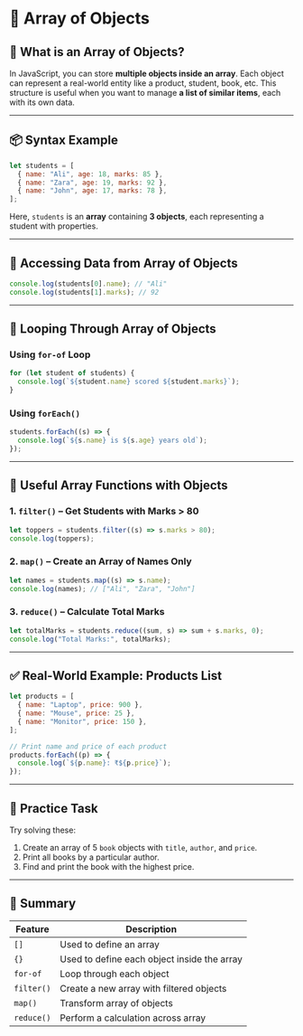 # 📘 Array of Objects


## 🧠 What is an Array of Objects?

In JavaScript, you can store **multiple objects inside an array**. Each object can represent a real-world entity like a product, student, book, etc. This structure is useful when you want to manage **a list of similar items**, each with its own data.

---

## 📦 Syntax Example

```javascript
let students = [
  { name: "Ali", age: 18, marks: 85 },
  { name: "Zara", age: 19, marks: 92 },
  { name: "John", age: 17, marks: 78 },
];
```

Here, `students` is an **array** containing **3 objects**, each representing a student with properties.

---

## 🔧 Accessing Data from Array of Objects

```javascript
console.log(students[0].name); // "Ali"
console.log(students[1].marks); // 92
```

---

## 🔁 Looping Through Array of Objects

### Using `for-of` Loop

```javascript
for (let student of students) {
  console.log(`${student.name} scored ${student.marks}`);
}
```

### Using `forEach()`

```javascript
students.forEach((s) => {
  console.log(`${s.name} is ${s.age} years old`);
});
```

---

## 🧪 Useful Array Functions with Objects

### 1. `filter()` – Get Students with Marks > 80

```javascript
let toppers = students.filter((s) => s.marks > 80);
console.log(toppers);
```

### 2. `map()` – Create an Array of Names Only

```javascript
let names = students.map((s) => s.name);
console.log(names); // ["Ali", "Zara", "John"]
```

### 3. `reduce()` – Calculate Total Marks

```javascript
let totalMarks = students.reduce((sum, s) => sum + s.marks, 0);
console.log("Total Marks:", totalMarks);
```

---

## ✅ Real-World Example: Products List

```javascript
let products = [
  { name: "Laptop", price: 900 },
  { name: "Mouse", price: 25 },
  { name: "Monitor", price: 150 },
];

// Print name and price of each product
products.forEach((p) => {
  console.log(`${p.name}: ₹${p.price}`);
});
```

---

## 📝 Practice Task

Try solving these:

1. Create an array of 5 `book` objects with `title`, `author`, and `price`.
2. Print all books by a particular author.
3. Find and print the book with the highest price.

---

## 📌 Summary

| Feature    | Description                                 |
| ---------- | ------------------------------------------- |
| `[]`       | Used to define an array                     |
| `{}`       | Used to define each object inside the array |
| `for-of`   | Loop through each object                    |
| `filter()` | Create a new array with filtered objects    |
| `map()`    | Transform array of objects                  |
| `reduce()` | Perform a calculation across array          |
